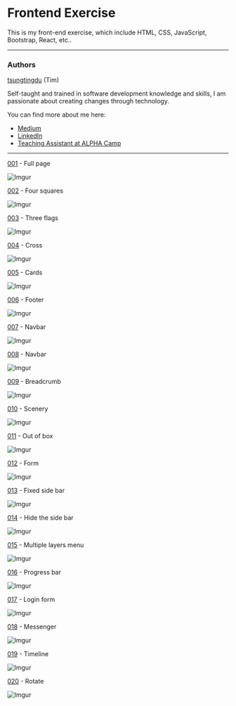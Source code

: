# Frontend Exercise

This is my front-end exercise, which include HTML, CSS, JavaScript, Bootstrap, React, etc..

---

### Authors

[tsungtingdu](https://github.com/tsungtingdu) (Tim)

Self-taught and trained in software development knowledge and skills, I am passionate about creating changes through technology.

You can find more about me here:

- [Medium](https://medium.com/tds-note)
- [LinkedIn](https://www.linkedin.com/in/tsung-ting-tu/)
- [Teaching Assistant at ALPHA Camp](https://lighthouse.alphacamp.co/users/3247/ta_profile)

---

[001](https://github.com/tsungtingdu/frontend-exercise/tree/master/001) - Full page

![Imgur](https://i.imgur.com/B85OPLh.png)

[002](https://github.com/tsungtingdu/frontend-exercise/tree/master/002) - Four squares

![Imgur](https://i.imgur.com/REQOMML.png)

[003](https://github.com/tsungtingdu/frontend-exercise/tree/master/003) - Three flags

![Imgur](https://i.imgur.com/W1mD3dv.png)

[004](https://github.com/tsungtingdu/frontend-exercise/tree/master/004) - Cross

![Imgur](https://i.imgur.com/meHDujt.png)

[005](https://github.com/tsungtingdu/frontend-exercise/tree/master/005) - Cards

![Imgur](https://i.imgur.com/7DgO8kr.png)

[006](https://github.com/tsungtingdu/frontend-exercise/tree/master/006) - Footer

![Imgur](https://i.imgur.com/Ek230oJ.png)

[007](https://github.com/tsungtingdu/frontend-exercise/tree/master/007) - Navbar

![Imgur](https://i.imgur.com/Qsgn9zq.png)

[008](https://github.com/tsungtingdu/frontend-exercise/tree/master/008) - Navbar

![Imgur](https://i.imgur.com/A5aXcwS.png)

[009](https://github.com/tsungtingdu/frontend-exercise/tree/master/009) - Breadcrumb

![Imgur](https://i.imgur.com/J1ITA2V.png)

[010](https://github.com/tsungtingdu/frontend-exercise/tree/master/010) - Scenery

![Imgur](https://i.imgur.com/4I5GQM7.png)

[011](https://github.com/tsungtingdu/frontend-exercise/tree/master/011) - Out of box

![Imgur](https://i.imgur.com/E1CcrEe.png)

[012](https://github.com/tsungtingdu/frontend-exercise/tree/master/012) - Form

![Imgur](https://i.imgur.com/1fbtOpa.png)

[013](https://github.com/tsungtingdu/frontend-exercise/tree/master/013) - Fixed side bar

![Imgur](https://i.imgur.com/J6pHFre.png)

[014](https://github.com/tsungtingdu/frontend-exercise/tree/master/014) - Hide the side bar

![Imgur](https://i.imgur.com/0Quhlnm.png)

[015](https://github.com/tsungtingdu/frontend-exercise/tree/master/015) - Multiple layers menu

![Imgur](https://i.imgur.com/OhRyo4K.png)

[016](https://github.com/tsungtingdu/frontend-exercise/tree/master/016) - Progress bar

![Imgur](https://i.imgur.com/T8KCGTx.png)

[017](https://github.com/tsungtingdu/frontend-exercise/tree/master/017) - Login form

![Imgur](https://i.imgur.com/S0qeIdl.png)

[018](https://github.com/tsungtingdu/frontend-exercise/tree/master/018) - Messenger

![Imgur](https://i.imgur.com/NK45gKh.png)

[019](https://github.com/tsungtingdu/frontend-exercise/tree/master/019) - Timeline

![Imgur](https://i.imgur.com/vm9HcUa.png)

[020](https://github.com/tsungtingdu/frontend-exercise/tree/master/020) - Rotate

![Imgur](https://i.imgur.com/GFw7Qdh.png)
